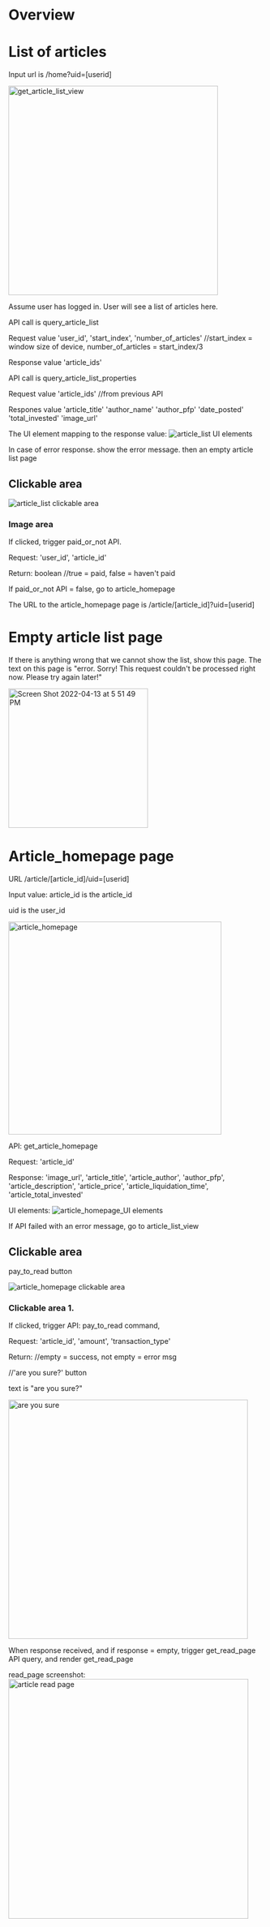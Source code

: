 # Overview

# List of articles
Input url is /home?uid=[userid]

<img width="413" alt="get_article_list_view" src="https://user-images.githubusercontent.com/17632589/163287942-eb1ba918-756d-40c2-9fe5-b5de84098d96.png">

Assume user has logged in. User will see a list of articles here.

API call is 
query_article_list

Request value 'user_id', 'start_index', 'number_of_articles' //start_index = window size of device, number_of_articles = start_index/3

Response value 'article_ids' 

API call is 
query_article_list_properties

Request value 'article_ids' //from previous API

Respones value 'article_title' 'author_name' 'author_pfp' 'date_posted' 'total_invested' 'image_url'

The UI element mapping to the response value:
![article_list UI elements](https://user-images.githubusercontent.com/17632589/163289703-5ac353a4-500d-46f1-8f96-edb3b9fd318b.jpeg)


In case of error response. show the error message. then an empty article list page

## Clickable area 
![article_list clickable area](https://user-images.githubusercontent.com/17632589/163292189-bd1755cd-507e-416e-82f9-39ab6716466b.jpeg)

### Image area

If clicked, trigger paid_or_not API. 

Request: 'user_id', 'article_id'

Return: boolean //true = paid, false = haven't paid

If paid_or_not API = false, go to article_homepage

The URL to the article_homepage page is /article/[article_id]?uid=[userid]


# Empty article list page
If there is anything wrong that we cannot show the list, show this page.
The text on this page is "error. Sorry! This request couldn't be processed right now. Please try again later!"

<img width="275" alt="Screen Shot 2022-04-13 at 5 51 49 PM" src="https://user-images.githubusercontent.com/17632589/163292806-a1798f1e-9a38-4741-809a-b0535c8c3a1c.png">

# Article_homepage page

URL /article/[article_id]/uid=[userid]

Input value: article_id is the article_id

uid is the user_id

<img width="420" alt="article_homepage" src="https://user-images.githubusercontent.com/17632589/163291830-904ef29a-4128-4152-8253-59ae128daf44.png">

API: get_article_homepage

Request: 'article_id'

Response: 'image_url', 'article_title', 'article_author', 'author_pfp', 'article_description', 'article_price', 'article_liquidation_time', 'article_total_invested'

UI elements:
![article_homepage_UI elements](https://user-images.githubusercontent.com/17632589/163291846-afc8f054-d6a8-4df5-a4af-35cab5fea582.jpeg)


If API failed with an error message, go to article_list_view


## Clickable area

pay_to_read button

![article_homepage clickable area](https://user-images.githubusercontent.com/17632589/163291842-b3e7c0a0-3e47-478c-bee2-d3bfd2d5ba58.jpeg)


### Clickable area 1.
If clicked, trigger API: pay_to_read command, 

Request: 'article_id', 'amount', 'transaction_type'

Return: //empty = success, not empty = error msg

//'are you sure?' button

text is "are you sure?"

<img width="472" alt="are you sure" src="https://user-images.githubusercontent.com/17632589/163291813-0111bf74-5b2d-4a7b-b678-10e393be5a26.png">

When response received, and if response = empty, trigger get_read_page API query, and render get_read_page

read_page screenshot:
<img width="473" alt="article read page" src="https://user-images.githubusercontent.com/17632589/163291858-bb93fc56-3a41-4abf-b9c3-b0dbb3ac6594.png">

